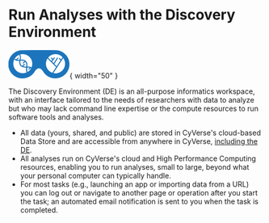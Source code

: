 # Run Analyses with the Discovery Environment 
![de](../assets/de/logos/deIcon.svg){ width="50" }

The Discovery Environment (DE) is an all-purpose informatics workspace, with an interface tailored to the needs of researchers with data to analyze but who may lack command line expertise or the compute resources to run software tools and analyses.

-   All data (yours, shared, and public) are stored in CyVerse's cloud-based Data Store and are accessible from anywhere in CyVerse, [including the DE](../manage_data).
-   All analyses run on CyVerse's cloud and High Performance Computing resources, enabling you to run analyses, small to large, beyond what your personal computer can typically handle.
-   For most tasks (e.g., launching an app or importing data from a URL) you can log out or navigate to another page or operation after you start the task; an automated email notification is sent to you when the task is completed.

